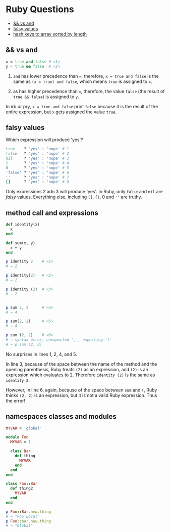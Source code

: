 # Ruby Questions

- [&& vs and](#vs-and)
- [falsy values](#falsy-values)
- [hash keys to array sorted by length](#hash-keys-to-array-sorted-by-length)


## && vs and

```ruby
x = true and false # <1>
y = true && false  # <2>
```

1. `and` has lower precedence than `=`, therefore, `x = true and false` is the same as `(x = true) and false`, which means `true` is assigned to `x`.

2. `&&` has higher precedence than `=`, therefore, the value `false` (the result of `true && false`) is assigned to `y`.

In irb or pry, `x = true and false` print `false` because it is the result of the entire expression, but `x` gets assigned the value `true`.


## falsy values

Which expression will produce 'yes'‽

```ruby
true    ? 'yes' : 'nope' # 1
false   ? 'yes' : 'nope' # 2
nil     ? 'yes' : 'nope' # 3
1       ? 'yes' : 'nope' # 4
0       ? 'yes' : 'nope' # 5
'false' ? 'yes' : 'nope' # 6
''      ? 'yes' : 'nope' # 7
[]      ? 'yes' : 'nope' # 8
```

Only expressions 2 adn 3 will produce 'yes'. In Ruby, only `false` and `nil` are _falsy_ values. Everything else, including `[]`, `{}`, 0 and `''` are truthy.


## method call and expressions

```ruby
def identity(x)
  x
end

def sum(x, y)
  x + y
end

p identity 2    # <1>
# → 2

p identity(2)   # <2>
# → 2

p identity (2)  # <3>
# → 2


p sum 2, 2      # <4>
# → 4

p sum(2, 2)     # <5>
# → 4

p sum (2, 2)    # <6>
# → syntax error, unexpected ',', expecting ')'
# → p sum (2, 2)
```

No surprises in lines 1, 2, 4, and 5.

In line 3, because of the space between the name of the method and the opening parenthesis, Ruby treats `(2)` as an expression, and `(2)` is an expression which evaluates to 2. Therefore `identity (2)` is the same  as `identity 2`.

However, in line 6, again, because of the space between `sum` and `(`, Ruby thinks `(2, 2)` is an expression, but it is not a valid Ruby expression. Thus the error!


## namespaces classes and modules

```ruby
MYVAR = 'global'

module Foo
  MYVAR = 1

  class Bar
    def thing
      MYVAR
    end
  end
end

class Foo::Bar
  def thing2
    MYVAR
  end
end

p Foo::Bar.new.thing
# → "Foo Local"
p Foo::bar.new.thing
# → "Global"
```
